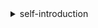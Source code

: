 <details>
  <summary>self-introduction</summary>

# YYLilusmmmiky
## Welcome to my webside
### This is a pages for make friends

  </details>
